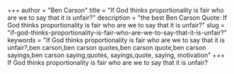 +++
author = "Ben Carson"
title = "If God thinks proportionality is fair who are we to say that it is unfair?"
description = "the best Ben Carson Quote: If God thinks proportionality is fair who are we to say that it is unfair?"
slug = "if-god-thinks-proportionality-is-fair-who-are-we-to-say-that-it-is-unfair?"
keywords = "If God thinks proportionality is fair who are we to say that it is unfair?,ben carson,ben carson quotes,ben carson quote,ben carson sayings,ben carson saying,quotes, sayings,quote, saying, motivation"
+++
If God thinks proportionality is fair who are we to say that it is unfair?
